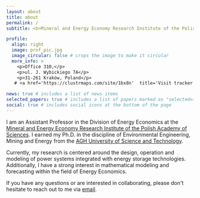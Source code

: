 ```yaml
---
layout: about
title: about
permalink: /
subtitle: <b>Mineral and Energy Economy Research Institute of the Polish Academy of Sciences</b>

profile:
  align: right
  image: prof_pic.jpg
  image_circular: false # crops the image to make it circular
  more_info: >
    <p>Office 310,</p>
    <p>ul. J. Wybickiego 7A</p>
    <p>31-261 Kraków, Poland</p>
   # <a href='https://clustrmaps.com/site/1bx8n'  title='Visit tracker'><img src='//clustrmaps.com/map_v2.png?cl=080808&w=300&t=n&d=QWyAkQSUeiG4mwxl0zrmB3qCAVPaU17yu0KBaOzM_iI&co=ffffff&ct=808080'/></a>

news: true # includes a list of news items
selected_papers: true # includes a list of papers marked as "selected={true}"
social: true # includes social icons at the bottom of the page
---
```


I am an Assistant Professor in the Division of Energy Economics at the [Mineral and Energy Economy Research Institute of the Polish Academy of Sciences](https://min-pan.krakow.pl/en/). I earned my Ph.D. in the discipline of Environmental Engineering, Mining and Energy from the [AGH University of Science and Technology](https://www.agh.edu.pl/en/university/).

Currently, my research is centered around the design, operation and modeling of power systems integrated with energy storage technologies. Additionally, I have a strong interest in mathematical modeling and forecasting within the field of Energy Economics.

If you have any questions or are interested in collaborating, please don't hesitate to reach out to me via [email](mailto:benalcazar@min-pan.krakow.pl).